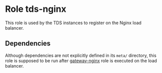 Role tds-nginx
=========

This role is used by the TDS instances to register on the Nginx load balancer.

Dependencies
------------

Although dependencies are not explicitly defined in its `meta/` directory, this role is supposed to be run after [gateway-nginx](../gateway-nginx) role is executed on the load balancer.



